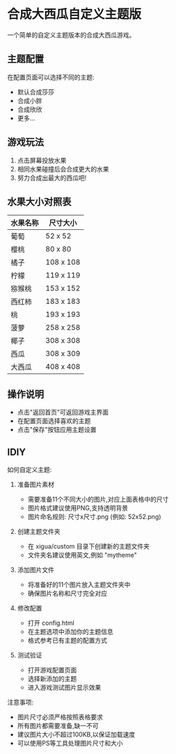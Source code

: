 # 合成大西瓜自定义主题版

一个简单的自定义主题版本的合成大西瓜游戏。

## 主题配置

在配置页面可以选择不同的主题:
- 默认合成莎莎
- 合成小胖
- 合成欣欣
- 更多...

## 游戏玩法

1. 点击屏幕投放水果
2. 相同水果碰撞后会合成更大的水果
3. 努力合成出最大的西瓜吧!

## 水果大小对照表

| 水果名称 | 尺寸大小 |
|---------|---------|
| 葡萄 | 52 x 52 |
| 樱桃 | 80 x 80 |
| 橘子 | 108 x 108 |
| 柠檬 | 119 x 119 |
| 猕猴桃 | 153 x 152 |
| 西红柿 | 183 x 183 |
| 桃 | 193 x 193 |
| 菠萝 | 258 x 258 |
| 椰子 | 308 x 308 |
| 西瓜 | 308 x 309 |
| 大西瓜 | 408 x 408 |

## 操作说明

- 点击"返回首页"可返回游戏主界面
- 在配置页面选择喜欢的主题
- 点击"保存"按钮应用主题设置

## IDIY
如何自定义主题:

1. 准备图片素材
   - 需要准备11个不同大小的图片,对应上面表格中的尺寸
   - 图片格式建议使用PNG,支持透明背景
   - 图片命名规则: 尺寸x尺寸.png (例如: 52x52.png)

2. 创建主题文件夹
   - 在 xigua/custom 目录下创建新的主题文件夹
   - 文件夹名建议使用英文,例如 "mytheme"

3. 添加图片文件
   - 将准备好的11个图片放入主题文件夹中
   - 确保图片名称和尺寸完全对应

4. 修改配置
   - 打开 config.html
   - 在主题选项中添加你的主题信息
   - 格式参考已有主题的配置方式

5. 测试验证
   - 打开游戏配置页面
   - 选择新添加的主题
   - 进入游戏测试图片显示效果

注意事项:
- 图片尺寸必须严格按照表格要求
- 所有图片都需要准备,缺一不可
- 建议图片大小不超过100KB,以保证加载速度
- 可以使用PS等工具处理图片尺寸和大小

